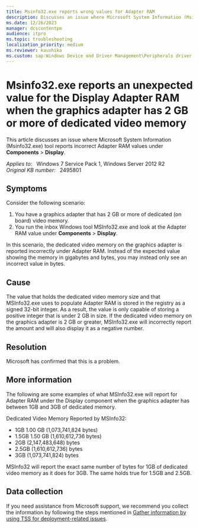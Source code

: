 ```yaml
---
title: Msinfo32.exe reports wrong values for Adapter RAM
description: Discusses an issue where Microsoft System Information (Msinfo32.exe) tool reports incorrect Adapter RAM values under Components > Display.
ms.date: 12/26/2023
manager: dcscontentpm
audience: itpro
ms.topic: troubleshooting
localization_priority: medium
ms.reviewer: kaushika
ms.custom: sap:Windows Device and Driver Management\Peripherals driver installation or update, csstroubleshoot
---
```

# Msinfo32.exe reports an unexpected value for the Display Adapter RAM when the graphics adapter has 2 GB or more of dedicated video memory

This article discusses an issue where Microsoft System Information (Msinfo32.exe) tool reports incorrect Adapter RAM values under **Components** > **Display**.

_Applies to:_ &nbsp; Windows 7 Service Pack 1, Windows Server 2012 R2  
_Original KB number:_ &nbsp; 2495801

## Symptoms

Consider the following scenario:

1. You have a graphics adapter that has 2 GB or more of dedicated (on board) video memory.
2. You run the inbox Windows tool MSInfo32.exe and look at the Adapter RAM value under **Components** > **Display**.

In this scenario, the dedicated video memory on the graphics adapter is reported incorrectly under Adapter RAM. Instead of the expected value showing the memory in gigabytes and bytes, you may instead only see an incorrect value in bytes.

## Cause

The value that holds the dedicated video memory size and that MSInfo32.exe uses to populate Adapter RAM is stored in the registry as a signed 32-bit integer. As a result, the value is only capable of storing a positive integer that is under 2 GB in size. If the dedicated video memory on the graphics adapter is 2 GB or greater, MSInfo32.exe will incorrectly report the amount and will also display it as a negative number.

## Resolution

Microsoft has confirmed that this is a problem.

## More information

The following are some examples of what MSInfo32.exe will report for Adapter RAM under the Display component when the graphics adapter has between 1GB and 3GB of dedicated memory.

Dedicated Video Memory Reported by MSInfo32:

- 1GB 1.00 GB (1,073,741,824 bytes)
- 1.5GB 1.50 GB (1,610,612,736 bytes)
- 2GB (2,147,483,648) bytes
- 2.5GB (1,610,612,736) bytes
- 3GB (1,073,741,824) bytes

MSInfo32 will report the exact same number of bytes for 1GB of dedicated video memory as it does for 3GB. The same holds true for 1.5GB and 2.5GB.

## Data collection

If you need assistance from Microsoft support, we recommend you collect the information by following the steps mentioned in [Gather information by using TSS for deployment-related issues](../windows-troubleshooters/gather-information-using-tss-deployment.md).

